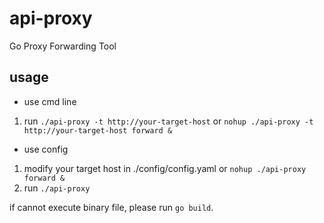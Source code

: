 # api-proxy
Go Proxy Forwarding Tool

## usage
- use cmd line
1. run `./api-proxy -t http://your-target-host` or `nohup ./api-proxy -t http://your-target-host forward &`

- use config
1. modify your target host in ./config/config.yaml or `nohup ./api-proxy forward &`
2. run `./api-proxy`

if cannot execute binary file, please run `go build`.